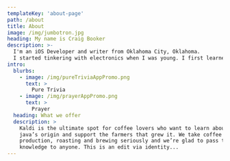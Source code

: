 ```yaml
---
templateKey: 'about-page'
path: /about
title: About
image: /img/jumbotron.jpg
heading: My name is Craig Booker
description: >-
  I'm an iOS Developer and writer from Oklahoma City, Oklahoma.  
  I started tinkering with electronics when I was young. I first learned about repairing Apple(iOS) devices when I worked for Apple retail. It was at Apple retail I received my certification to work on what Apple calls small device repair. At that time this included iPhones, iPads, and iPods. I also learned Apple’s methods in training individuals to get the most out of their products. I aim to take what I learned at Apple and combine the best customer service, my love for great apps and my dedication to my customers to provide the best products. It is at the intersection of these three areas where I shine the best.
intro:
  blurbs:
    - image: /img/pureTriviaAppPromo.png
      text: >
        Pure Trivia
    - image: /img/prayerAppPromo.png
      text: >
        Prayer
  heading: What we offer
  description: >
    Kaldi is the ultimate spot for coffee lovers who want to learn about their
    java’s origin and support the farmers that grew it. We take coffee
    production, roasting and brewing seriously and we’re glad to pass that
    knowledge to anyone. This is an edit via identity...
---
```

